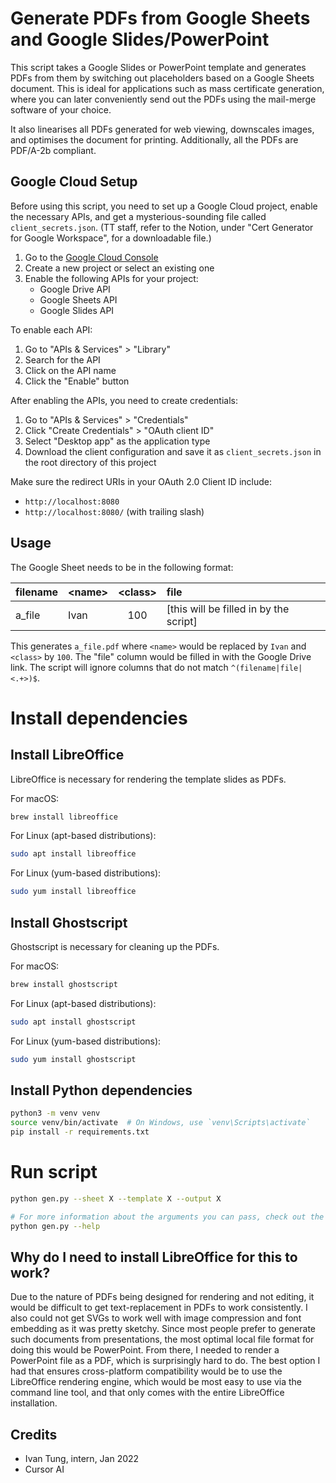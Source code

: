 # Generate PDFs from Google Sheets and Google Slides/PowerPoint

This script takes a Google Slides or PowerPoint template and generates PDFs from
them by switching out placeholders based on a Google Sheets document. This is
ideal for applications such as mass certificate generation, where you can
later conveniently send out the PDFs using the mail-merge software of your
choice.

It also linearises all PDFs generated for web viewing, downscales images, and
optimises the document for printing. Additionally, all the PDFs are PDF/A-2b
compliant.

## Google Cloud Setup

Before using this script, you need to set up a Google Cloud project, enable the necessary APIs, and get a mysterious-sounding file called `client_secrets.json`. (TT staff, refer to the Notion, under "Cert Generator for Google Workspace", for a downloadable file.)

1. Go to the [Google Cloud Console](https://console.cloud.google.com/)
2. Create a new project or select an existing one
3. Enable the following APIs for your project:
   - Google Drive API
   - Google Sheets API
   - Google Slides API

To enable each API:
1. Go to "APIs & Services" > "Library"
2. Search for the API
3. Click on the API name
4. Click the "Enable" button

After enabling the APIs, you need to create credentials:

1. Go to "APIs & Services" > "Credentials"
2. Click "Create Credentials" > "OAuth client ID"
3. Select "Desktop app" as the application type
4. Download the client configuration and save it as `client_secrets.json` in the root directory of this project

Make sure the redirect URIs in your OAuth 2.0 Client ID include:
- `http://localhost:8080`
- `http://localhost:8080/` (with trailing slash)

## Usage

The Google Sheet needs to be in the following format:

| filename | \<name> | \<class> | file                                   |
| :------- | :------ | :------: | :------------------------------------- |
| a_file   | Ivan    |   100    | [this will be filled in by the script] |

This generates `a_file.pdf` where `<name>` would be replaced by `Ivan` and
`<class>` by `100`. The "file" column would be filled in with the Google Drive
link. The script will ignore columns that do not match `^(filename|file|<.+>)$`.

# Install dependencies

## Install LibreOffice
LibreOffice is necessary for rendering the template slides as PDFs.

For macOS:
```bash
brew install libreoffice
```

For Linux (apt-based distributions):
```bash
sudo apt install libreoffice
```

For Linux (yum-based distributions):
```bash
sudo yum install libreoffice
```

## Install Ghostscript
Ghostscript is necessary for cleaning up the PDFs.

For macOS:
```bash
brew install ghostscript
```

For Linux (apt-based distributions):
```bash
sudo apt install ghostscript
```

For Linux (yum-based distributions):
```bash
sudo yum install ghostscript
```

## Install Python dependencies
```bash
python3 -m venv venv
source venv/bin/activate  # On Windows, use `venv\Scripts\activate`
pip install -r requirements.txt
```

# Run script
```bash
python gen.py --sheet X --template X --output X

# For more information about the arguments you can pass, check out the help text
python gen.py --help
```

## Why do I need to install LibreOffice for this to work?

Due to the nature of PDFs being designed for rendering and not editing, it would
be difficult to get text-replacement in PDFs to work consistently. I also could
not get SVGs to work well with image compression and font embedding as it was
pretty sketchy. Since most people prefer to generate such documents from
presentations, the most optimal local file format for doing this would be
PowerPoint. From there, I needed to render a PowerPoint file as a PDF, which is
surprisingly hard to do. The best option I had that ensures cross-platform
compatibility would be to use the LibreOffice rendering engine, which would be
most easy to use via the command line tool, and that only comes with the entire
LibreOffice installation.

## Credits

- Ivan Tung, intern, Jan 2022
- Cursor AI